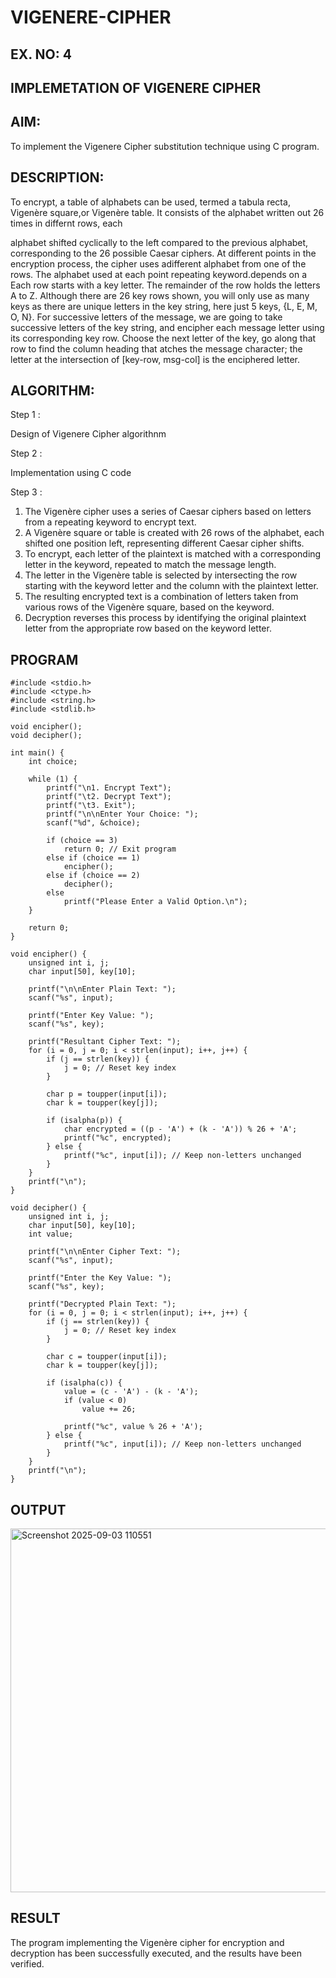 # VIGENERE-CIPHER
## EX. NO: 4
 

## IMPLEMETATION OF VIGENERE CIPHER
 

## AIM:

To implement the Vigenere Cipher substitution technique using C program.

## DESCRIPTION:

To encrypt, a table of alphabets can be used, termed a tabula recta, Vigenère square,or Vigenère table. It consists of the alphabet written out 26 times in differnt rows, each
 
alphabet shifted cyclically to the left compared to the previous alphabet, corresponding to the 26 possible Caesar ciphers. At different points in the encryption process, the cipher uses adifferent alphabet from one of the rows. The alphabet used at each point repeating keyword.depends on a Each row starts with a key letter. The remainder of the row holds the letters A to Z. Although there are 26 key rows shown, you will only use as many keys as there are unique letters in the key string, here just 5 keys, {L, E, M, O, N}. For successive letters of the message, we are going to take successive letters of the key string, and encipher each message letter using its corresponding key row. Choose the next letter of the key, go along that row to find the column heading that	atches the message character; the letter at the intersection of
[key-row, msg-col] is the enciphered letter.


## ALGORITHM:

Step 1 : 

Design of Vigenere Cipher algorithnm 

Step 2 : 

Implementation using C code 

Step 3 : 

1. The Vigenère cipher uses a series of Caesar ciphers based on letters from a repeating 
keyword to encrypt text. 
2. A Vigenère square or table is created with 26 rows of the alphabet, each shifted one 
position left, representing different Caesar cipher shifts. 
3. To encrypt, each letter of the plaintext is matched with a corresponding letter in the 
keyword, repeated to match the message length. 
4. The letter in the Vigenère table is selected by intersecting the row starting with the 
keyword letter and the column with the plaintext letter. 
5. The resulting encrypted text is a combination of letters taken from various 
rows of the Vigenère square, based on the keyword. 
6. Decryption reverses this process by identifying the original plaintext letter from 
the appropriate row based on the keyword letter.

## PROGRAM
```
#include <stdio.h>
#include <ctype.h>
#include <string.h>
#include <stdlib.h>

void encipher();
void decipher();

int main() {
    int choice;

    while (1) {
        printf("\n1. Encrypt Text");
        printf("\t2. Decrypt Text");
        printf("\t3. Exit");
        printf("\n\nEnter Your Choice: ");
        scanf("%d", &choice);

        if (choice == 3)
            return 0; // Exit program
        else if (choice == 1)
            encipher();
        else if (choice == 2)
            decipher();
        else
            printf("Please Enter a Valid Option.\n");
    }

    return 0;
}

void encipher() {
    unsigned int i, j;
    char input[50], key[10];

    printf("\n\nEnter Plain Text: ");
    scanf("%s", input);

    printf("Enter Key Value: ");
    scanf("%s", key);

    printf("Resultant Cipher Text: ");
    for (i = 0, j = 0; i < strlen(input); i++, j++) {
        if (j == strlen(key)) {
            j = 0; // Reset key index
        }

        char p = toupper(input[i]);
        char k = toupper(key[j]);

        if (isalpha(p)) {
            char encrypted = ((p - 'A') + (k - 'A')) % 26 + 'A';
            printf("%c", encrypted);
        } else {
            printf("%c", input[i]); // Keep non-letters unchanged
        }
    }
    printf("\n");
}

void decipher() {
    unsigned int i, j;
    char input[50], key[10];
    int value;

    printf("\n\nEnter Cipher Text: ");
    scanf("%s", input);

    printf("Enter the Key Value: ");
    scanf("%s", key);

    printf("Decrypted Plain Text: ");
    for (i = 0, j = 0; i < strlen(input); i++, j++) {
        if (j == strlen(key)) {
            j = 0; // Reset key index
        }

        char c = toupper(input[i]);
        char k = toupper(key[j]);

        if (isalpha(c)) {
            value = (c - 'A') - (k - 'A');
            if (value < 0)
                value += 26;

            printf("%c", value % 26 + 'A');
        } else {
            printf("%c", input[i]); // Keep non-letters unchanged
        }
    }
    printf("\n");
}

```

## OUTPUT

<img width="916" height="582" alt="Screenshot 2025-09-03 110551" src="https://github.com/user-attachments/assets/28ceb233-22e0-435e-b7c4-3e15257c1488" />



## RESULT

The program implementing the Vigenère cipher for encryption and decryption has been 
successfully executed, and the results have been verified.
